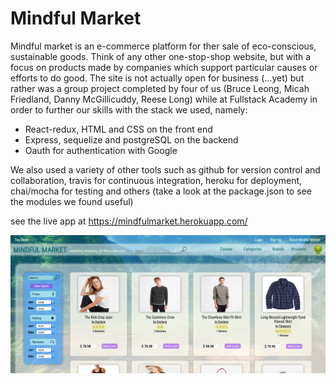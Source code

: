# Mindful Market

Mindful market is an e-commerce platform for ther sale of eco-conscious, sustainable goods. Think of any other one-stop-shop website, but with a focus on products made by companies which support particular causes or efforts to do good. The site is not actually open for business (...yet) but rather was a group project completed by four of us (Bruce Leong, Micah Friedland, Danny McGillicuddy, Reese Long) while at Fullstack Academy in order to further our skills with the stack we used, namely:

- React-redux, HTML and CSS on the front end
- Express, sequelize and postgreSQL on the backend
- Oauth for authentication with Google

We also used a variety of other tools such as github for version control and collaboration, travis for continuous integration, heroku for deployment, chai/mocha for testing and others (take a look at the package.json to see the modules we found useful)

see the live app at https://mindfulmarket.herokuapp.com/


<p align="center"><img src='/demoPhoto.png'></img></p>
